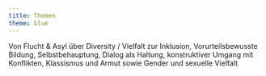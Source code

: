 ```yaml
---
title: Themen
theme: blue
---
```

Von Flucht & Asyl über Diversity / Vielfalt zur Inklusion, Vorurteilsbewusste
Bildung, Selbstbehauptung, Dialog als Haltung, konstruktiver Umgang mit
Konflikten, Klassismus und Armut sowie Gender und sexuelle Vielfalt

